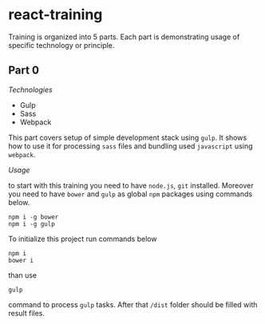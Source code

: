 react-training
==============

Training is organized into 5 parts. Each part is demonstrating usage of specific technology or principle.

Part 0
------
*Technologies*

*   Gulp
*   Sass
*   Webpack

This part covers setup of simple development stack using `gulp`. It shows how to use it for processing `sass` files and bundling used `javascript` using `webpack`.


*Usage*

to start with this training you need to have `node.js`, `git` installed. 
Moreover you need to have `bower` and `gulp` as global `npm` packages using commands below.

    npm i -g bower
    npm i -g gulp

To initialize this project run commands below

    npm i
    bower i


than use

    gulp

command to process `gulp` tasks. After that `/dist` folder should be filled with result files.
